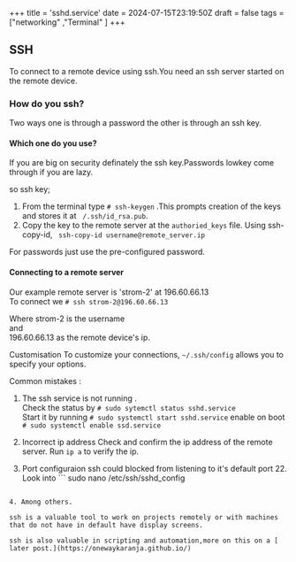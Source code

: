 +++
title = 'sshd.service'
date = 2024-07-15T23:19:50Z
draft = false
tags = ["networking" ,"Terminal" ]
+++
## SSH
To connect to a remote device using ssh.You need an ssh server started on the remote device.  

###  How do you ssh?

Two ways one is through a password the other is through an ssh key.

####  Which one do you use?
If you are big on security definately the ssh key.Passwords lowkey come through if you are lazy.

so ssh key;
1. From the terminal type ``` # ssh-keygen ``` .This prompts creation of the keys and stores it at ``` 
/.ssh/id_rsa.pub ```.
2. Copy the key to the remote server at the ``` authoried_keys ``` file. Using ssh-copy-id, ``` ssh-copy-id username@remote_server.ip```

For passwords just use the pre-configured password.

#### Connecting to a remote server
Our example remote server is  'strom-2' at 196.60.66.13  
To connect we ```# ssh strom-2@196.60.66.13 ```

Where strom-2 is the username  
and   
196.60.66.13 as the remote device's ip.

Customisation
To customize your connections, ```~/.ssh/config``` allows you to specify your options.

Common mistakes : 

1. The ssh service is not running .  
Check the status by ``` # sudo sytemctl status sshd.service ```  
Start it by running ``` # sudo systemctl start sshd.service ```
enable on boot ``` # sudo systemctl enable ssd.service ```  

2. Incorrect ip address
Check and confirm the ip address of the remote server.
Run ``` ip a ``` to verify the ip.  

3. Port configuraion
ssh could blocked from listening to it's default port 22. 
Look into ``` sudo nano /etc/ssh/sshd_config
``` to see it has not be commented out or tampered with 

4. Among others.

ssh is a valuable tool to work on projects remotely or with machines that do not have in default have display screens.

ssh is also valuable in scripting and automation,more on this on a [ later post.](https://onewaykaranja.github.io/)
